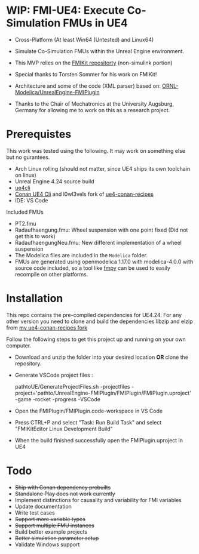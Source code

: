 # WIP: FMI-UE4: Execute Co-Simulation FMUs in UE4

- Cross-Platform (At least Win64 (Untested) and Linux64)
- Simulate Co-Simulation FMUs within the Unreal Engine environment.

- This MVP relies on the [FMIKit repositorty](https://github.com/CATIA-Systems/FMIKit-Simulink) (non-simulink portion)
- Special thanks to Torsten Sommer for his work on FMIKit!
- Architecture and some of the code (XML parser) based on: [ORNL-Modelica/UnrealEngine-FMIPlugin](https://github.com/ORNL-Modelica/UnrealEngine-FMIPlugin)

- Thanks to the Chair of Mechatronics at the University Augsburg, Germany for allowing me to work on this as a research project.

# Prerequistes

This work was tested using the following. It may work on something else but no gurantees.

- Arch Linux rolling (should not matter, since UE4 ships its own toolchain on linux)
- Unreal Engine 4.24 source build
- [ue4cli](https://github.com/adamrehn/ue4cli)
- [Conan UE4 Cli](https://github.com/adamrehn/conan-ue4cli) and l0wl3vels fork of [ue4-conan-recipes](https://github.com/l0wl3vel/ue4-conan-recipes)
- IDE: VS Code

Included FMUs

- PT2.fmu
- Radaufhaengung.fmu: Wheel suspension with one point fixed (Did not get this to work)
- RadaufhaengungNeu.fmu: New different implementation of a wheel suspension
- The Modelica files are included in the `Modelica` folder.
- FMUs are generated using openmodelica 1.17.0 with modelica-4.0.0 with source code included, so a tool like [fmpy](https://github.com/CATIA-Systems/FMPy) can be used to easily recompile on other platforms.

# Installation

This repo contains the pre-compiled dependencies for UE4.24. For any other version you need to clone and build the dependencies libzip and elzip from [my ue4-conan-recipes fork](https://github.com/l0wl3vel/ue4-conan-recipes)

Follow the following steps to get this project up and running on your own computer.

- Download and unzip the folder into your desired location **OR** clone the repository.
- Generate VSCode project files :

  pathtoUE/GenerateProjectFiles.sh -projectfiles -project='pathto/UnrealEngine-FMIPlugin/FMIPlugin/FMIPlugin.uproject' -game -rocket -progress -VSCode

- Open the FMIPlugin/FMIPlugin.code-workspace in VS Code
- Press CTRL+P and select "Task: Run Build Task" and select "FMIKitEditor Linux Development Build"
- When the build finished successfully open the FMIPlugin.uproject in UE4

# Todo

- ~~Ship with Conan dependency prebuilts~~
- ~~Standalone Play does not work currently~~
- Implement distinctions for causality and variability for FMI variables
- Update documentation
- Write test cases
- ~~Support more variable types~~
- ~~Support multiple FMU instances~~
- Build better example projects
- ~~Better simulation parameter setup~~
- Validate Windows support
